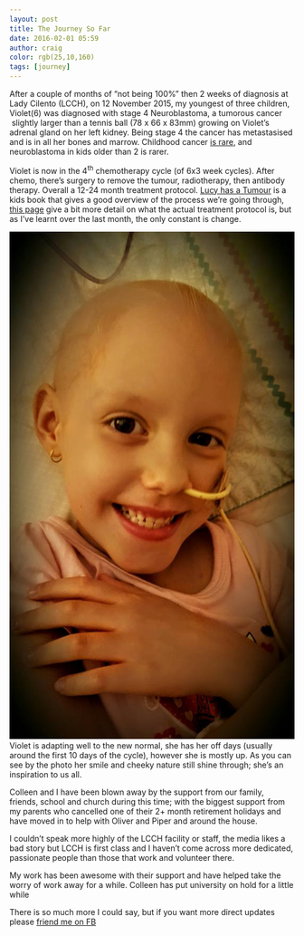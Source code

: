 ```yaml
---
layout: post
title: The Journey So Far
date: 2016-02-01 05:59
author: craig
color: rgb(25,10,160)
tags: [journey]
---
```

After a couple of months of “not being 100%” then 2 weeks of diagnosis at Lady Cilento (LCCH), on 12 November 2015, my youngest of three children, Violet(6) was diagnosed with stage 4 Neuroblastoma, a tumorous cancer  slightly larger than a tennis ball (78 x 66 x 83mm) growing on Violet’s adrenal gland on her left kidney. Being stage 4 the cancer has metastasised and is in all her bones and marrow. Childhood cancer <a href="http://www.cancerresearchuk.org/health-professional/cancer-statistics/incidence/age">is rare</a>, and neuroblastoma in kids older than 2 is rarer.

Violet is now in the 4<sup>th</sup> chemotherapy cycle (of 6x3 week cycles). After chemo, there’s surgery to remove the tumour, radiotherapy, then antibody therapy. Overall a 12-24 month treatment protocol. <a href="http://redkite.realviewdigital.com/?iid=100711#folio=FC">Lucy has a Tumour</a> is a kids book that gives a good overview of the process we’re going through, <a href="http://www.cncfhope.org/High_Risk_Neuroblastoma_Treatment">this page</a> give a bit more detail on what the actual treatment protocol is, but as I’ve learnt over the last month, the only constant is change.

![Image of a Violet](/assets/img/posts/violet.jpg "Violet") Violet is adapting well to the new normal, she has her off days (usually around the first 10 days of the cycle), however she is mostly up. As you can see by the photo her smile and cheeky nature still shine through; she’s an inspiration to us all.

Colleen and I have been blown away by the support from our family, friends, school and church during this time; with the biggest support from my parents who cancelled one of their 2+ month retirement holidays and have moved in to help with Oliver and Piper and around the house.

I couldn’t speak more highly of the LCCH facility or staff, the media likes a bad story but LCCH is first class and I haven’t come across more dedicated, passionate people than those that work and volunteer there.

My work has been awesome with their support and have helped take the worry of work away for a while. Colleen has put university on hold for a little while

There is so much more I could say, but if you want more direct updates please <a href="https://www.facebook.com/seabox">friend me on FB</a> 

